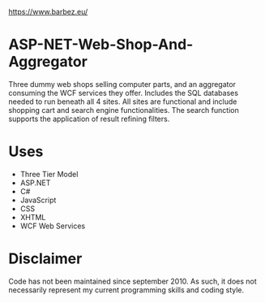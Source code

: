https://www.barbez.eu/

# ASP-NET-Web-Shop-And-Aggregator
Three dummy web shops selling computer parts, and an aggregator consuming the WCF services they offer. Includes the SQL databases needed to run beneath all 4 sites. All sites are functional and include shopping cart and search engine functionalities. The search function supports the application of result refining filters.

# Uses
- Three Tier Model
- ASP.NET
- C#
- JavaScript
- CSS
- XHTML
- WCF Web Services

# Disclaimer
Code has not been maintained since september 2010. As such, it does not necessarily represent my current programming skills and coding style.
